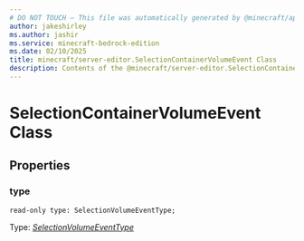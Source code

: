 ```yaml
---
# DO NOT TOUCH — This file was automatically generated by @minecraft/api-docs-generator, to report problems file an issue at https://github.com/Mojang/minecraft-scripting-libraries
author: jakeshirley
ms.author: jashir
ms.service: minecraft-bedrock-edition
ms.date: 02/10/2025
title: minecraft/server-editor.SelectionContainerVolumeEvent Class
description: Contents of the @minecraft/server-editor.SelectionContainerVolumeEvent class.
---
```

# SelectionContainerVolumeEvent Class

## Properties

### **type**
`read-only type: SelectionVolumeEventType;`

Type: [*SelectionVolumeEventType*](SelectionVolumeEventType.md)
